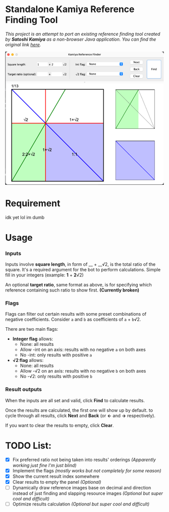 # Standalone Kamiya Reference Finding Tool
_This project is an attempt to port an existing reference finding tool created by **Satoshi Kamiya** as a non-browser Java application. You can find the original link [here](https://www.folders.jp/reference/reference.html)._

![App preview](src/main/resources/preview.png)

# Requirement
idk yet lol im dumb

# Usage
### Inputs
Inputs involve **square length**, in form of __ + __√2, is the total ratio of the square. It's a required argument for the bot to perform calculations. Simple fill in your integers (example: **1** + **2**√2)

An optional **target ratio**, same format as above, is for specifying which reference containing such ratio to show first. **(Currently broken)**

### Flags
Flags can filter out certain results with some preset combinations of negative coefficients. Consider `a` and `b` as coefficients of `a` + `b`√2.

There are two main flags:

- **Integer flag** allows:
  - None: all results
  - Allow -int on an axis: results with no negative `a` on both axes
  - No -int: only results with positive `a`
- **√2 flag** allows:
    - None: all results
    - Allow -√2 on an axis: results with no negative `b` on both axes
    - No -√2: only results with positive `b`

### Result outputs
When the inputs are all set and valid, click **Find** to calculate results.

Once the results are calculated, the first one will show up by default. to cycle through all results, click **Next** and **Back** (or **<-** and **->** respectively).

If you want to clear the results to empty, click **Clear**.

# TODO List:
- [x] Fix preferred ratio not being taken into results' orderings *(Apparently working just fine I'm just blind)*
- [x] Implement the flags *(mostly works but not completely for some reason)*
- [x] Show the current result index somewhere
- [x] Clear results to empty the panel *(Optional)*
- [ ] Dynamically draw reference images base on decimal and direction instead of just finding and slapping resource images *(Optional but super cool and difficult)*
- [ ] Optimize results calculation *(Optional but super cool and difficult)*